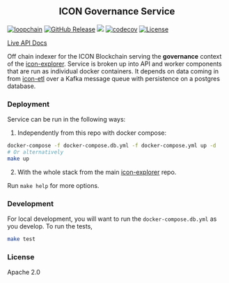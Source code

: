 <p align="center">
  <h2 align="center">ICON Governance Service</h2>
</p>

[![loopchain](https://img.shields.io/badge/ICON-API-blue?logoColor=white&logo=icon&labelColor=31B8BB)](https://shields.io) [![GitHub Release](https://img.shields.io/github/release/geometry-labs/icon-governance.svg?style=flat)]() ![](https://github.com/geometry-labs/icon-governance/workflows/push-main/badge.svg?branch=main) [![codecov](https://codecov.io/gh/geometry-labs/icon-governance/branch/main/graph/badge.svg)](https://codecov.io/gh/geometry-labs/icon-governance) [![License](https://img.shields.io/badge/License-Apache_2.0-blue.svg)](https://opensource.org/licenses/Apache-2.0)

[//]: # (![Uptime]&#40;https://img.shields.io/endpoint?url=https%3A%2F%2Fraw.githubusercontent.com%2Fgeometry-labs%2Ficon-status-page%2Fmaster%2Fapi%2Fdev-governance-service%2Fuptime.json&#41;)

[Live API Docs](https://tracker.icon.community/api/v1/governance/docs)

Off chain indexer for the ICON Blockchain serving the **governance** context of the [icon-explorer](https://github.com/geometry-labs/icon-explorer). Service is broken up into API and worker components that are run as individual docker containers. It depends on data coming in from [icon-etl](https://github.com/geometry-labs/icon-etl) over a Kafka message queue with persistence on a postgres database.

### Deployment

Service can be run in the following ways:

1. Independently from this repo with docker compose:
```bash
docker-compose -f docker-compose.db.yml -f docker-compose.yml up -d
# Or alternatively
make up
```

2. With the whole stack from the main [icon-explorer](https://github.com/geometry-labs/icon-explorer) repo.

Run `make help` for more options.

### Development

For local development, you will want to run the `docker-compose.db.yml` as you develop. To run the tests,

```bash
make test
```


### License

Apache 2.0
